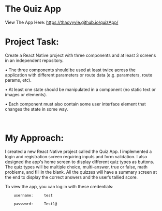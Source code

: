 # The Quiz App

View The App Here: https://thaovyvle.github.io/quizApp/

# Project Task:

Create a React Native project with three components and at least 3 screens in an independent repository.

• The three components should be used at least twice across the application with different parameters or route data (e.g. parameters, route params, etc).

• At least one state should be manipulated in a component (no static text or images or elements).

• Each component must also contain some user interface element that changes the state in some way.

​

# My Approach:

I created a new React Native project called the Quiz App. I implemented a login and registration screen requiring inputs and form validation. I also designed the app's home screen to display different quiz types as buttons. The quiz types will be multiple choice, multi-answer, true or false, math problems, and fill in the blank. All the quizzes will have a summary screen at the end to display the correct answers and the user’s tallied score.

 

To view the app, you can log in with these credentials:

        username:     test

        password:     Test1@
